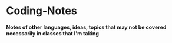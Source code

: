 # Coding-Notes

**Notes of other languages, ideas, topics that may not be covered necessarily in classes that I'm taking** 